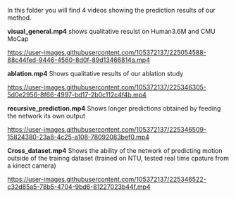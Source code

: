 In this folder you will find 4 videos showing the prediction results of our method.

**visual_general.mp4**
shows qualitative resulst on Human3.6M and CMU MoCap

https://user-images.githubusercontent.com/105372137/225054588-88c44fed-9446-4560-8d0f-89d13466814a.mp4


**ablation.mp4**
Shows qualitative results of our ablation study


https://user-images.githubusercontent.com/105372137/225346305-5d0e2956-8f66-4997-bd17-2b0c112c4f4b.mp4


**recursive_prediction.mp4**
Shows longer predictions obtained by feeding the network its own output


https://user-images.githubusercontent.com/105372137/225346509-15824380-23a8-4c25-a108-78092083bef0.mp4


**Cross_dataset.mp4**
Shows the ability of the network of predicting motion outside of the trainng dataset (trained on NTU, tested real time cpature from a kinect camera)

https://user-images.githubusercontent.com/105372137/225346522-c32d85a5-78b5-4704-9bd6-81227023b44f.mp4

